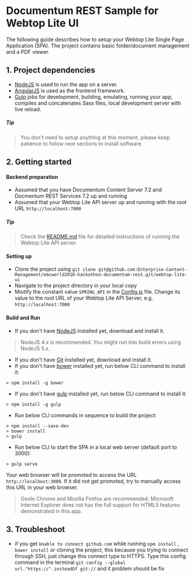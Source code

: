 # Documentum REST Sample for Webtop Lite UI

The following guide describes how to setup your Webtop Lite Single Page Application (SPA). The project contains basic folder/document management and a PDF viewer.

## 1. Project dependencies

* [NodeJS](https://nodejs.org/) is used to run the app on a server.
* [AngularJS](https://angularjs.org/) is used as the frontend framework.
* [Gulp](http://gulpjs.com/) jobs for development, building, emulating, running your app, compiles and concatenates Sass files, local development server with live reload.

##### Tip
>  You don't need to setup anything at this moment, please keep patience to follow next sections to install software.

## 2. Getting started

#### Backend preparation

* Assumed that you have Documentum Content Server 7.2 and Docmentum REST Services 7.2 up and running
* Assumed that your Webtop Lite API server up and running with the root URL `http://localhost:7000`

##### Tip
>  Check the [README.md](https://github.com/Enterprise-Content-Management/emcworld2016-hackathon-documentum-rest/blob/master/webtop-lite-api/README.md) file for detailed instructions of running the Webtop Lite API server.

#### Setting up

* Clone the project using `git clone git@github.com:Enterprise-Content-Management/emcworld2016-hackathon-documentum-rest.git/webtop-lite-ui`
* Navigate to the project directory in your local copy
* Modify the constant value `SPRING_API` in the [Config.js](https://github.com/Enterprise-Content-Management/emcworld2016-hackathon-documentum-rest/blob/master/webtop-lite-ui/src/app/filemanager/providers/config.js) file. Change its value to the root URL of your Webtop Lite API Server, e.g. `http://localhost:7000`

#### Build and Run
* If you don't have [NodeJS](https://nodejs.org/) installed yet, download and install it.
> NodeJS 4.x is recommended. You might run into build errors using NodeJS 5.x.
* If you don't have [Git](https://git-scm.com/) installed yet, download and install it.
* If you don't have [bower](http://bower.io/) installed yet, run below CLI command to install it:
``` 
> npm install -g bower
```
* If you don't have [gulp](http://gulpjs.com/) installed yet, run below CLI command to install it:
```
> npm install -g gulp
```
* Run below CLI commands in sequence to build the project:
```
> npm install --save-dev
> bower install
> gulp
```
* Run below CLI to start the SPA in a local web server (default port to 3000):
```
> gulp serve
```
Your web browser will be promoted to access the URL `http://localhost:3000`. If it did not get promoted, try to manually access this URL in your web browser.
> Goole Chrome and Mozilla Firefox are recommended. Microsoft Internet Explorer does not has the full support for HTML5 features demonstrated in this app.


## 3. Troubleshoot
* if you get `Unable to connect github.com` while running `npm install` , `bower install` or cloning the project, this because you trying to connect through SSH, just change this connect type to HTTPS. Type this config command in the terminal `git config --global url."https://".insteadOf git://` and it problem should be fix
